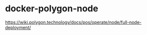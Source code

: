 # docker-polygon-node


https://wiki.polygon.technology/docs/pos/operate/node/full-node-deployment/
